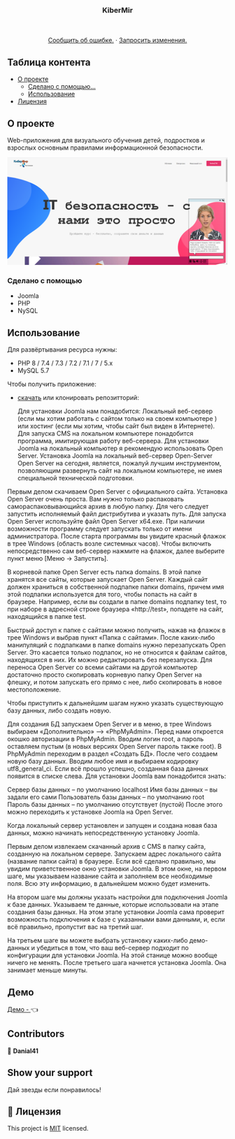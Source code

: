 <!-- PROJECT LOGO -->
<br />
<p align="center">
  <a href="https://github.com/Danial41/russtarter-front">
  </a>

  <h3 align="center">KiberMir</h3>

  <p align="center">
    <br />
    <br />
    <a href="https://github.com/Danial41/-/issues">Сообщить об ошибке.</a>
    ·
    <a href="https://github.com/Danial41/-/pulls">Запросить изменения.</a>
  </p>
</p>

<!-- TABLE OF CONTENTS -->
## Таблица контента

* [О проекте](#about-the-project)
  * [Сделано с помощью...](#built-with)
  * [Использование](#usage)
* [Лицензия](#license)

<!-- ABOUT THE PROJECT -->
## О проекте
Web-приложения для визуального обучения детей, подростков и взрослых основным правилами информационной безопасности.

![screenshot](screenshot.png)

### Сделано с помощью

* Joomla
* PHP
* NySQL

<!-- INSTALLATION -->
## Использование

Для развёртывания ресурса нужны:

* PHP 8 / 7.4 / 7.3 / 7.2 / 7.1 / 7 / 5.x 
* MySQL 5.7

Чтобы получить приложение:
* [скачать](https://github.com/Danial41/-) или клонировать репозитторий:

  Для установки Joomla нам понадобится:
  Локальный веб-сервер (если мы хотим работать с сайтом только на своем компьютере ) или хостинг (если мы хотим, чтобы сайт был виден в Интернете).
  Для запуска CMS на локальном компьютере понадобится программа, имитирующая работу веб-сервера. Для установки Joomla на локальный компьютер я рекомендую использовать Open Server.
  Установка Joomla на локальный веб-сервер Open-Server
Open Server на сегодня, является, пожалуй лучшим инструментом, позволяющим развернуть сайт на локальном компьютере, не имея специальной технической подготовки.

Первым делом скачиваем Open Server с официального сайта. Установка Open Server очень проста. Вам нужно только распаковать самораспаковывающийся архив в любую папку. Для чего следует запустить исполняемый файл дистрибутива и указать путь. Для запуска Open Server используйте файл Open Server x64.exe. При наличии возможности программу следует запускать только от имени администратора. После старта программы вы увидите красный флажок в трее Windows (область возле системных часов). Чтобы включить непосредственно сам веб-сервер нажмите на флажок, далее выберите пункт меню [Меню → Запустить]. 

В корневой папке Open Server есть папка domains. В этой папке хранятся все сайты, которые запускает Open Server. Каждый сайт должен храниться в собственной подпапке папки domains, причем имя этой подпапки используется для того, чтобы попасть на сайт в браузере. Например, если вы создали в папке domains подпапку test, то при наборе в адресной строке браузера «http://test», попадете на сайт, находящийся в папке test.

Быстрый доступ к папке с сайтами можно получить, нажав на флажок в трее Windows и выбрав пункт «Папка с сайтами». После каких-либо манипуляций с подпапками в папке domains нужно перезапускать Open Server. Это касается только подпапок, но не относится к файлам сайтов, находящихся в них. Их можно редактировать без перезапуска.
Для переноса Open Server со всеми сайтами на другой компьютер достаточно просто скопировать корневую папку Open Server на флешку, и потом запускать его прямо с нее, либо скопировать в новое местоположение.

 Чтобы приступить к дальнейшим шагам нужно указать существующую базу данных, либо создать новую.
 
 Для создания БД запускаем Open Server и в меню, в трее Windows выбираем «Дополнительно» –> «PhpMyAdmin». Перед нами откроется окошко авторизации в PhpMyAdmin. Вводим логин root, а пароль оставляем пустым (в новых версиях Open Server пароль также root). В PhpMyAdmin переходим в раздел «Создать БД». После чего создаем новую базу данных. Вводим любое имя и выбираем кодировку utf8_general_ci. Если всё прошло успешно, созданная база данных появится в списке слева. Для установки Joomla вам понадобится знать:

Сервер базы данных – по умолчанию localhost
Имя базы данных – вы задали его сами
Пользователь базы данных – по умолчанию root
Пароль базы данных – по умолчанию отсутствует (пустой)
После этого можно переходить к установке Joomla на Open Server.

Когда локальный сервер установлен и запущен и создана новая база данных, можно начинать непосредственную установку Joomla.

Первым делом извлекаем скачанный архив с CMS в папку сайта, созданную на локальном сервере. Запускаем адрес локального сайта (название папки сайта) в браузере. Если всё сделано правильно, мы увидим приветственное окно установки Joomla. В этом окне, на первом шаге, мы указываем название сайта и заполняем все необходимые поля. Всю эту информацию, в дальнейшем можно будет изменить.

На втором шаге мы должны указать настройки для подключения Joomla к базе данных. Указываем те данные, которые использовали на этапе создания базы данных. На этом этапе установки Joomla сама проверит возможность подключения к базе с указанными вами данными, и, если всё правильно, пропустит вас на третий шаг.

На третьем шаге вы можете выбрать установку каких-либо демо-данных и убедиться в том, что ваш веб-сервер подходит по конфигурации для установки Joomla. На этой станице можно вообще ничего не менять. После третьего шага начнется установка Joomla. Она занимает меньше минуты.



## Демо

[Демо - ](http://kibermir.hand-gold.com/) :point_left:

<!-- CONTACT -->
## Contributors

👤 **Danial41**

## Show your support

Дай звезды если понравилось!

## 📝 Лицензия

This project is [MIT](https://opensource.org/licenses/MIT) licensed.
 
